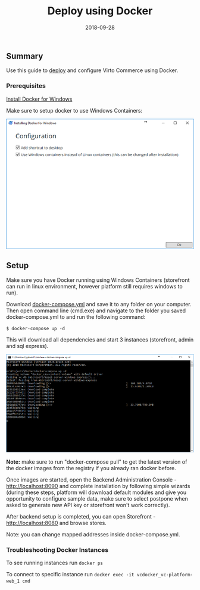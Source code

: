 ﻿---
date: '2018-09-28'
title: 'Deploy using Docker'
layout: docs
---
## Summary

Use this guide to <a class="crosslink" href="https://virtocommerce.com/ecommerce-hosting" target="_blank">deploy</a> and configure Virto Commerce using Docker.

### Prerequisites
[Install Docker for Windows](https://docs.docker.com/docker-for-windows/install/)

Make sure to setup docker to use Windows Containers:

![Installing Docker](../../assets/images/docs/docker/configure-1.png "Installing Docker")

## Setup

Make sure you have Docker running using Windows Containers (storefront can run in linux environment, however platform still requires windows to run).

Download [docker-compose.yml](https://raw.githubusercontent.com/VirtoCommerce/vc-docker/master/windows/aspnetcore/docker-compose.yml) and save it to any folder on your computer. Then open command line (cmd.exe) and navigate to the folder you saved docker-compose.yml to and run the following command:

```
$ docker-compose up -d
```

This will download all dependencies and start 3 instances (storefront, admin and sql express).

![Setting up images](../../assets/images/docs/docker/configure-2.png "Setting up images")

**Note:** make sure to run "docker-compose pull" to get the latest version of the docker images from the registry if you already ran docker before.

Once images are started, open the Backend Administration Console - [http://localhost:8090](http://localhost:8090) and complete installation by following simple wizards (during these steps, platform will download default modules and give you opportunity to configure sample data, make sure to select postpone when asked to generate new API key or storefront won't work correctly).

After backend setup is completed, you can open Storefront - [http://localhost:8080](http://localhost:8080) and browse stores.

Note: you can change mapped addresses inside docker-compose.yml.

### Troubleshooting Docker Instances

To see running instances run `docker ps` 

To connect to specific instance run `docker exec -it vcdocker_vc-platform-web_1 cmd`
